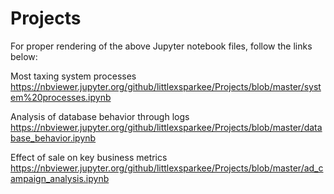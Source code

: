 # Projects

For proper rendering of the above Jupyter notebook files, follow the links below:

Most taxing system processes
https://nbviewer.jupyter.org/github/littlexsparkee/Projects/blob/master/system%20processes.ipynb

Analysis of database behavior through logs
https://nbviewer.jupyter.org/github/littlexsparkee/Projects/blob/master/database_behavior.ipynb

Effect of sale on key business metrics
https://nbviewer.jupyter.org/github/littlexsparkee/Projects/blob/master/ad_campaign_analysis.ipynb
